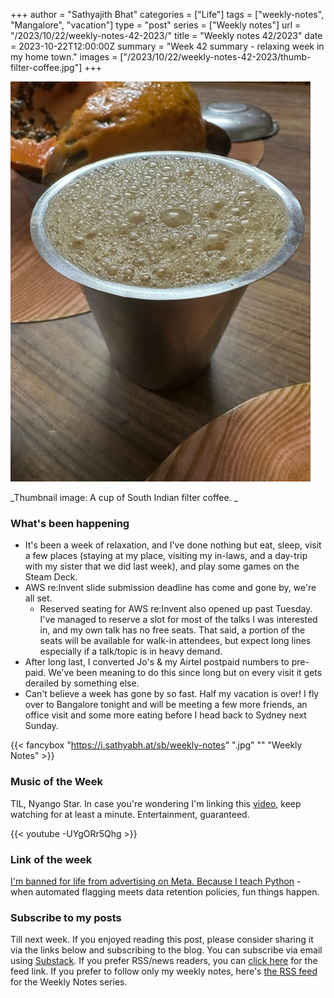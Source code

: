 +++
author = "Sathyajith Bhat"
categories = ["Life"]
tags = ["weekly-notes", "Mangalore", "vacation"]
type = "post"
series = ["Weekly notes"]
url = "/2023/10/22/weekly-notes-42-2023/"
title = "Weekly notes 42/2023"
date = 2023-10-22T12:00:00Z
summary = "Week 42 summary - relaxing week in my home town."
images = ["/2023/10/22/weekly-notes-42-2023/thumb-filter-coffee.jpg"]
+++

![](thumb-filter-coffee.jpg)

_Thumbnail image: A cup of South Indian filter coffee. _ 

### What's been happening

* It's been a week of relaxation, and I've done nothing but eat, sleep, visit a few places (staying at my place, visiting my in-laws, and a day-trip with my sister that we did last week), and play some games on the Steam Deck. 
* AWS re:Invent slide submission deadline has come and gone by, we're all set. 
    * Reserved seating for AWS re:Invent also opened up past Tuesday. I've managed to reserve a slot for most of the talks I was interested in, and my own talk has no free seats. That said, a portion of the seats will be available for walk-in attendees, but expect long lines especially if a talk/topic is in heavy demand.
* After long last, I converted Jo's & my Airtel postpaid numbers to pre-paid. We've been meaning to do this since long but on every visit it gets derailed by something else. 
* Can't believe a week has gone by so fast. Half my vacation is over! I fly over to Bangalore tonight and will be meeting a few more friends, an office visit and some more eating before I head back to Sydney next Sunday. 

{{< fancybox "https://i.sathyabh.at/sb/weekly-notes" ".jpg" "" "Weekly Notes" >}}

### Music of the Week

TIL, Nyango Star. In case you're wondering I'm linking this [video](https://youtu.be/-UYgORr5Qhg?si%253DlwPJPMblFOFs_kR9), keep watching for at least a minute. Entertainment, guaranteed. 

{{< youtube -UYgORr5Qhg >}}

### Link of the week

[I'm banned for life from advertising on Meta. Because I teach Python](https://lerner.co.il/2023/10/19/im-banned-for-life-from-advertising-on-meta-because-i-teach-python/) - when automated flagging meets data retention policies, fun things happen.


### Subscribe to my posts

Till next week. If you enjoyed reading this post, please consider sharing it via the links below and subscribing to the blog. You can subscribe via email using [Substack](https://sathyabhat.substack.com/). If you prefer RSS/news readers, you can [click here](https://sathyabh.at/index.xml) for the feed link. If you prefer to follow only my weekly notes, here's [the RSS feed](https://sathyabh.at/series/weekly-notes/index.xml) for the Weekly Notes series. 